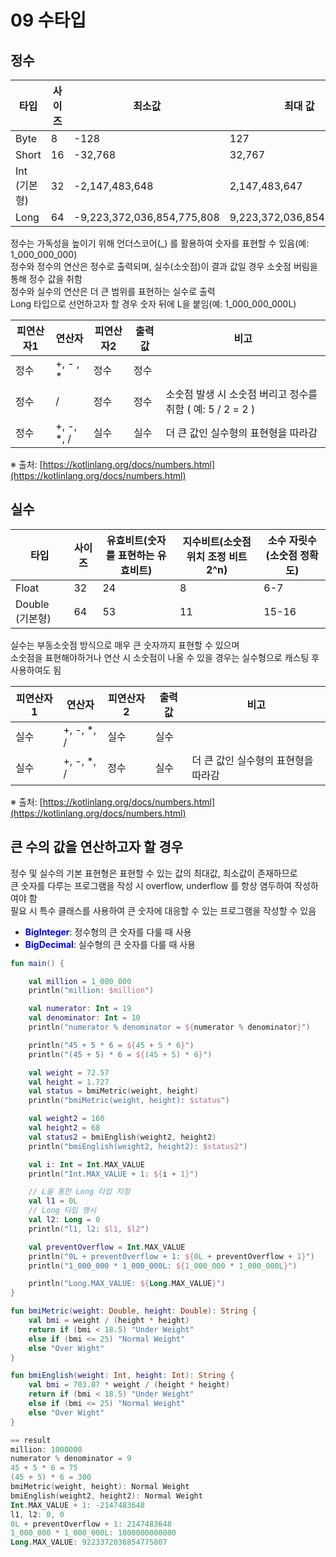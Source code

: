 # 09 수타입

## 정수
| 타입        | 사이즈 | 최소값                        | 최대 값                      |
|-----------|-----|----------------------------|---------------------------|
| Byte      | 8   | -128                       | 127                       |
| Short     | 16  | -32,768                    | 32,767                    |
| Int (기본형) | 32  | -2,147,483,648             | 2,147,483,647             |
| Long      | 64  | -9,223,372,036,854,775,808 | 9,223,372,036,854,775,807 |

정수는 가독성을 높이기 위해 언더스코어(_) 를 활용하여 숫자를 표현할 수 있음(예: 1_000_000_000)  
정수와 정수의 연산은 정수로 출력되며, 실수(소숫점)이 결과 값일 경우 소숫점 버림을 통해 정수 값을 취함  
정수와 실수의 연산은 더 큰 범위를 표현하는 실수로 출력  
Long 타입으로 선언하고자 할 경우 숫자 뒤에 L을 붙임(예: 1_000_000_000L)

| 피연산자1 | 연산자      | 피연산자2 | 출력 값 | 비고                                       |
|-------|----------|-------|------|------------------------------------------|
| 정수    | +, - , * | 정수    | 정수   |                                          |
| 정수    | /        | 정수    | 정수   | 소숫점 발생 시 소숫점 버리고 정수를 취함 ( 예: 5 / 2 = 2 ) |
| 정수    | +, -, *, / | 실수 | 실수 | 더 큰 값인 실수형의 표현형을 따라감 |

※ 출처: [https://kotlinlang.org/docs/numbers.html](https://kotlinlang.org/docs/numbers.html)


## 실수
| 타입           | 사이즈 | 유효비트(숫자를 표현하는 유효비트) | 지수비트(소숫점 위치 조정 비트 2^n) | 소수 자릿수(소숫점 정확도) |
|--------------|-----|---------------------|------------------------|-----------------|
| Float        | 32  | 24                  | 8                      | 6-7             |
| Double (기본형) | 64  | 53                  | 11                     | 15-16           |

실수는 부동소숫점 방식으로 매우 큰 숫자까지 표현할 수 있으며  
소숫점을 표현해야하거나 연산 시 소숫점이 나올 수 있을 경우는 실수형으로 캐스팅 후 사용하여도 됨 

| 피연산자1 | 연산자      | 피연산자2 | 출력 값 | 비고                   |
|-------|----------|-------|------|----------------------|
| 실수    | +, -, *, / | 실수    | 실수 |                      |
| 실수    | +, -, *, / | 정수    | 실수 | 더 큰 값인 실수형의 표현형을 따라감 |



※ 출처: [https://kotlinlang.org/docs/numbers.html](https://kotlinlang.org/docs/numbers.html)

## 큰 수의 값을 연산하고자 할 경우
정수 및 실수의 기본 표현형은 표현할 수 있는 값의 최대값, 최소값이 존재하므로  
큰 숫자를 다루는 프로그램을 작성 시 overflow, underflow 를 항상 염두하여 작성하여야 함  
필요 시 특수 클래스를 사용하여 큰 숫자에 대응할 수 있는 프로그램을 작성할 수 있음
- <span style="color: blue;"><b>BigInteger</b></span>: 정수형의 큰 숫자를 다룰 때 사용
- <span style="color: blue;"><b>BigDecimal</b></span>: 실수형의 큰 숫자를 다룰 때 사용

```kotlin
fun main() {

    val million = 1_000_000
    println("million: $million")

    val numerator: Int = 19
    val denominator: Int = 10
    println("numerator % denominator = ${numerator % denominator}")

    println("45 + 5 * 6 = ${45 + 5 * 6}")
    println("(45 + 5) * 6 = ${(45 + 5) * 6}")

    val weight = 72.57
    val height = 1.727
    val status = bmiMetric(weight, height)
    println("bmiMetric(weight, height): $status")

    val weight2 = 160
    val height2 = 68
    val status2 = bmiEnglish(weight2, height2)
    println("bmiEnglish(weight2, height2): $status2")

    val i: Int = Int.MAX_VALUE
    println("Int.MAX_VALUE + 1: ${i + 1}")

    // L을 통한 Long 타입 지정
    val l1 = 0L
    // Long 타입 명시
    val l2: Long = 0
    println("l1, l2: $l1, $l2")

    val preventOverflow = Int.MAX_VALUE
    println("0L + preventOverflow + 1: ${0L + preventOverflow + 1}")
    println("1_000_000 * 1_000_000L: ${1_000_000 * 1_000_000L}")

    println("Long.MAX_VALUE: ${Long.MAX_VALUE}")
}

fun bmiMetric(weight: Double, height: Double): String {
    val bmi = weight / (height * height)
    return if (bmi < 18.5) "Under Weight"
    else if (bmi <= 25) "Normal Weight"
    else "Over Wight"
}

fun bmiEnglish(weight: Int, height: Int): String {
    val bmi = 703.07 * weight / (height * height)
    return if (bmi < 18.5) "Under Weight"
    else if (bmi <= 25) "Normal Weight"
    else "Over Wight"
}

== result
million: 1000000
numerator % denominator = 9
45 + 5 * 6 = 75
(45 + 5) * 6 = 300
bmiMetric(weight, height): Normal Weight
bmiEnglish(weight2, height2): Normal Weight
Int.MAX_VALUE + 1: -2147483648
l1, l2: 0, 0
0L + preventOverflow + 1: 2147483648
1_000_000 * 1_000_000L: 1000000000000
Long.MAX_VALUE: 9223372036854775807
```